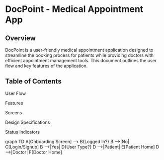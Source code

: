 # DocPoint - Medical Appointment App
## Overview
DocPoint is a user-friendly medical appointment application designed to streamline the booking process for patients while providing doctors with efficient appointment management tools. This document outlines the user flow and key features of the application.

## Table of Contents
User Flow

Features

Screens

Design Specifications

Status Indicators

graph TD
    A[Onboarding Screen] --> B{Logged In?}
    B -->|No| C[Login/Signup]
    B -->|Yes| D{User Type?}
    D -->|Patient| E[Patient Home]
    D -->|Doctor| F[Doctor Home]
